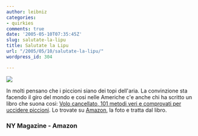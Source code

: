 ```yaml
---
author: leibniz
categories:
- quirkies
comments: true
date: '2005-05-10T07:35:45Z'
slug: salutate-la-lipu
title: Salutate la Lipu
url: "/2005/05/10/salutate-la-lipu/"
wordpress_id: 304

---
```

![](http://www.newyorkmetro.com/images/news/05/05/intel/diepigeondie050509_400.jpg)  
  
In molti pensano che i piccioni siano dei topi dell'aria. La
convinzione sta facendo il giro del mondo e cosi nelle Americhe c'e
anche chi ha scritto un libro che suona cosi: [Volo cancellato, 101 metodi veri e comprovati per uccidere piccioni](http://www.newyorkmetro.com/nymetro/news/people/columns/intelligencer/11968/index.html). Lo trovate su [Amazon](http://www.amazon.com/exec/obidos/ASIN/0976141604/ref=nosim/edazzlenet-20/103-7479069-5931020?dev-t=08FC0AFA9SSP0BEHY8G2), la foto e tratta dal libro.  



### NY Magazine - Amazon
